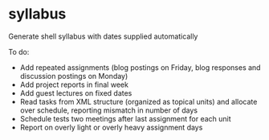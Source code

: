 syllabus
========

Generate shell syllabus with dates supplied automatically

To do:

* Add repeated assignments (blog postings on Friday, blog responses and discussion postings on Monday)
* Add project reports in final week
* Add guest lectures on fixed dates
* Read tasks from XML structure (organized as topical units) and allocate over schedule, reporting mismatch in number of days
* Schedule tests two meetings after last assignment for each unit
* Report on overly light or overly heavy assignment days
